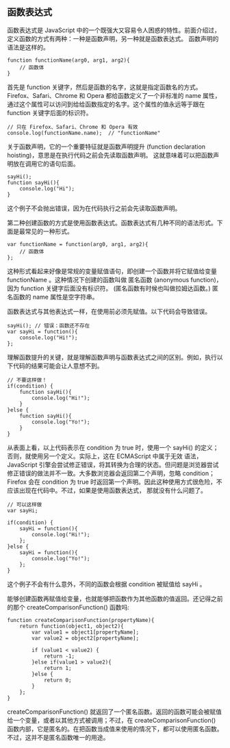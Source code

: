## 函数表达式

函数表达式是 JavaScript 中的一个既强大又容易令人困惑的特性。前面介绍过，定义函数的方式有两种：一种是函数声明，另一种就是函数表达式。
函数声明的语法是这样的。

    function functionName(arg0, arg1, arg2){
        // 函数体
    }

首先是 function 关键字，然后是函数的名字，这就是指定函数名的方式。Firefox、Safari、Chrome 和 Opera 都给函数定义了一个非标准的 name
属性，通过这个属性可以访问到给给函数指定的名字。这个属性的值永远等于跟在 function 关键字后面的标识符。

    // 只在 Firefox、Safari、Chrome 和 Opera 有效
    console.log(functionName.name);  // "functionName"


关于函数声明，它的一个重要特征就是<red>函数声明提升</red> (function declaration hoisting)，意思是在执行代码之前会先读取函数声明。
这就意味着可以把函数声明放在调用它的语句后面。

    sayHi();
    function sayHi(){
        console.log("Hi");
    }

这个例子不会抛出错误，因为在代码执行之前会先读取函数声明。

第二种创建函数的方式是使用<red>函数表达式</red>。函数表达式有几种不同的语法形式。下面是最常见的一种形式。

    var functionName = function(arg0, arg1, arg2){
        // 函数体
    };

这种形式看起来好像是常规的变量赋值语句，即创建一个函数并将它赋值给变量 functionName 。这种情况下创建的函数叫做 <red>匿名函数</red>
(anonymous function)，因为 function 关键字后面没有标识符。 (匿名函数有时候也叫做拉姆达函数。)
<red>匿名函数的 name 属性是空字符串</red>。

<red>函数表达式与其他表达式一样，在使用前必须先赋值</red>。以下代码会导致错误。

    sayHi(); // 错误：函数还不存在
    var sayHi = function(){
        console.log("Hi!");
    };

<red>理解函数提升的关键，就是理解函数声明与函数表达式之间的区别</red>。例如，执行以下代码的结果可能会让人意想不到。

    // 不要这样做！
    if(condition) {
        function sayHi(){
            console.log("Hi!");
        }
    }else {
        function sayHi(){
            console.log("Yo!");
        }
    }

从表面上看，以上代码表示在 condition 为 true 时，使用一个 sayHi() 的定义；否则，就使用另一个定义。实际上，这在 ECMAScript 中属于无效
语法，JavaScript 引擎会尝试修正错误，将其转换为合理的状态。但问题是浏览器尝试修正错误的做法并不一致。大多数浏览器会返回第二个声明，忽略
condition；Firefox 会在 condition 为 true 时返回第一个声明。因此这种使用方式很危险，不应该出现在代码中。不过，如果是使用函数表达式，
那就没有什么问题了。

    // 可以这样做
    var sayHi;

    if(condition) {
        sayHi = function(){
            console.log("Hi!");
        };
    }else {
        sayHi = function(){
            console.log("Yo!");
        };
    }

这个例子不会有什么意外，不同的函数会根据 condition 被赋值给 sayHi 。

能够创建函数再赋值给变量，也就能够把函数作为其他函数的值返回。还记得之前的那个 createComparisonFunction() 函数吗:

    function createComparisonFunction(propertyName){
        return function(object1, object2){
            var value1 = object1[propertyName];
            var value2 = object2[propertyName];

            if (value1 < value2) {
                return -1;
            }else if(value1 > value2){
                return 1;
            }else {
                return 0;
            }
        };
    }

createComparisonFunction() 就返回了一个匿名函数。返回的函数可能会被赋值给一个变量，或者以其他方式被调用；不过，在 createComparisonFunction()
函数内部，它是匿名的。在把函数当成值来使用的情况下，都可以使用匿名函数。不过，这并不是匿名函数唯一的用途。

